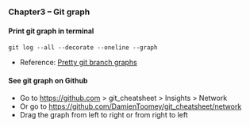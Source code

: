 ### Chapter3 – Git graph

#### Print git graph in terminal

```
git log --all --decorate --oneline --graph
```

- Reference: [Pretty git branch graphs](https://stackoverflow.com/questions/1057564/pretty-git-branch-graphs)

#### See git graph on Github

- Go to https://github.com > git_cheatsheet > Insights > Network
- Or go to https://github.com/DamienToomey/git_cheatsheet/network
- Drag the graph from left to right or from right to left